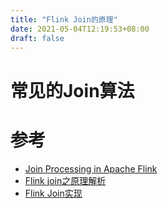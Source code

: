 ```yaml
---
title: "Flink Join的原理"
date: 2021-05-04T12:19:53+08:00
draft: false
---
```


# 常见的Join算法

# 参考
* [Join Processing in Apache Flink](https://flink.apache.org/news/2015/03/13/peeking-into-Apache-Flinks-Engine-Room.html)
* [Flink join之原理解析](https://www.manongdao.com/article-620874.html)
* [Flink Join实现](https://www.jianshu.com/p/3872d6d81cfd)